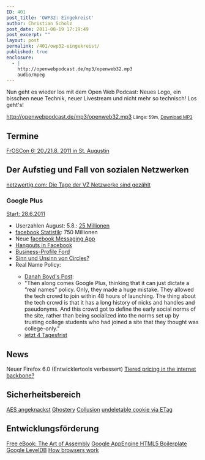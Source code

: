 ```yaml
---
ID: 401
post_title: 'OWP32: Eingekreist'
author: Christian Scholz
post_date: 2011-08-19 17:19:49
post_excerpt: ""
layout: post
permalink: /401/owp32-eingekreist/
published: true
enclosure:
  - |
    http://openwebpodcast.de/mp3/openweb32.mp3
    audio/mpeg
---
```

Nun geht es wieder los mit dem Open Web Podcast: Neues Logo, ein bisschen neue Technik, neuer Livestream und nicht mehr so technisch! Los geht's!

http://openwebpodcast.de/mp3/openweb32.mp3
<small>Länge: 59m, <a href="http://openwebpodcast.de/mp3/openweb32.mp3">Download MP3</a></small>
<h2>Termine</h2>
<a href="http://www.froscon.de/">FrOSCon 6: 20./21.8. 2011 in St. Augustin</a>
<h2>Der Aufstieg und Fall von sozialen Netzwerken</h2>
<a href="News: http://netzwertig.com/2011/08/04/abstieg-die-tage-der-vz-netzwerke-sind-gezahlt/ ">netzwertig.com: Die Tage der VZ Netzwerke sind gezählt</a>
<h3>Google Plus</h3>
<a href="http://googleblog.blogspot.com/2011/06/introducing-google-project-real-life.html"> Start: 28.6.2011</a>
<ul>
	<li>Userzahlen August: 5.8.: <a href="http://enbeeone3.com/google-plus-reaches-25-million-users/">25 Millionen</a></li>
	<li><a href="http://www.facebook.com/press/info.php?statistics">facebook Statistik</a>: 750 Millionen</li>
	<li>Neue <a href="https://www.facebook.com/mobile/messenger">facebook Messaging App</a></li>
	<li><a href="http://techcrunch.com/2011/08/16/groupchat-tv-brings-a-google-hangouts-like-experience-to-facebook/">Hangouts in Facebook</a></li>
	<li><a href="https://plus.google.com/114277687548103339609/posts">Business-Profile Ford</a></li>
	<li><a href="http://mrtopf.de/blog/de/google-kreise/">Sinn und Unsinn von Circles?</a></li>
	<li>Real Name Policy:</li>
<ul>
	<li><a href="http://www.zephoria.org/thoughts/archives/2011/08/04/real-names.html">Danah Boyd's Post</a>:</li>
	<li>"Then along comes Google Plus, thinking that it can just dictate a “real names” policy. Only, they made a huge mistake. They allowed the tech crowd to join within 48 hours of launching. The thing about the tech crowd is that it has a long history of nicks and handles and pseudonyms. And this crowd got to define the early social norms of the site, rather than being socialized into the norms set up by trusting college students who had joined a site that they thought was college-only."</li>
	<li><a href="http://googleblog.blogspot.com/2011/06/introducing-google-project-">jetzt 4 Tagesfrist</a></li>
</ul>
</ul>
<h2>News</h2>
Neuer Firefox 6.0 (Entwicklertools verbessert)
<a href="http://arstechnica.com/tech-policy/news/2011/08/tiered-pricing-comes-to-the-internet-backbone.ars"> Tiered pricing in the internet backbone?</a>
<h2>Sicherheitsbereich</h2>
<a href="http://www.heise.de/newsticker/meldung/Erster-Kratzer-fuer-Kryptoalgorithmus-AES-1324532.html">AES angeknackst</a>
<a href="http://www.ghostery.com/"> Ghostery</a>
<a href="http://www.toolness.com/wp/2011/07/collusion/"> Collusion</a>
<a href="http://www.wired.com/epicenter/2011/07/undeletable-cookie/ "> undeletable cookie via ETag</a>
<h2>Entwicklungsförderung</h2>
<a href="http://www.readwriteweb.com/hack/2011/08/free-e-book-the-art-of-assembly.php"> Free eBook: The Art of Assembly</a>
<a href="http://metachris.org/2011/08/app-engine-boilerplate-2-0-using-html5-boilerplate-v2-on-google-app-engine/"> Google AppEngine HTML5 Boilerplate</a>
<a href="http://www.readwriteweb.com/hack/2011/07/google-open-sources-nosql-data.php"> Google LevelDB</a>
<a href="http://www.html5rocks.com/en/tutorials/internals/howbrowserswork/"> How browsers work</a>
